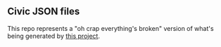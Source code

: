## Civic JSON files 
This repo represents a "oh crap everything's broken" version of what's being 
generated by [this project](https://github.com/open-city/civic-json-worker). 
